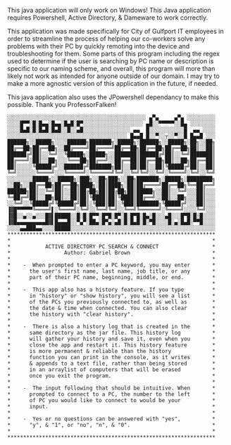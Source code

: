 This java application will only work on Windows! This Java application requires Powershell, Active Directory, & Dameware to work correctly.

This application was made specifically for City of Gulfport IT employees in order to streamline the process of helping our co-workers solve any problems with their PC by quickly remoting into the device and troubleshooting for them. Some parts of this program including the regex used to determine if the user is searching by PC name or description is specific to our naming scheme, and overall, this program will more than likely not work as intended for anyone outside of our domain. I may try to make a more agnostic version of this application in the future, if needed.

This java application also uses the JPowershell dependancy to make this possible. Thank you ProfessorFalken!

    ░░░░░░░░░░░░░░░░░░░░░░░░░░░░░░░░░░░░░░░░░░░░ ▄▀▄     ▄▀▄ ░░░░░░░░░
    ░░░░█▀▀░█░█▄▄░█▄▄░█▄█░█▀░░░░░░░░░░░░░░░░░░░ ▄█░░▀▀▀▀▀░░█▄ ░░░░░░░░
    ░░░░█▄█░█░█▄█░█▄█░░█░░▄█░░░░░░░░░░░░░░░ ▄▄  █░░░░░░░░░░░█  ▄▄ ░░░░
    ░░░░░░░░░░░░░░░░░░░░░░░░░░░░░░░░░░░░░░ █▄▄█ █░░▀░░┬░░▀░░█ █▄▄█ ░░░
    ██████╗░░█████╗░░░░██████╗███████╗░█████╗░██████╗░░█████╗░██╗░░██╗
    ██╔══██╗██╔══██╗░░██╔════╝██╔════╝██╔══██╗██╔══██╗██╔══██╗██║░░██║
    ██████╔╝██║░░╚═╝░░╚█████╗░█████╗░░███████║██████╔╝██║░░╚═╝███████║
    ██╔═══╝░██║░░██╗░░░╚═══██╗██╔══╝░░██╔══██║██╔══██╗██║░░██╗██╔══██║
    ██║░░░░░╚█████╔╝░░██████╔╝███████╗██║░░██║██║░░██║╚█████╔╝██║░░██║
    ╚═╝░░░░░░╚════╝░░░╚═════╝░╚══════╝╚═╝░░╚═╝╚═╝░░╚═╝░╚════╝░╚═╝░░╚═╝
    ░░░░░░░░█████╗░░█████╗░███╗░░██╗███╗░░██╗███████╗░█████╗░████████╗
    ░░██╗░░██╔══██╗██╔══██╗████╗░██║████╗░██║██╔════╝██╔══██╗╚══██╔══╝
    ██████╗██║░░╚═╝██║░░██║██╔██╗██║██╔██╗██║█████╗░░██║░░╚═╝░░░██║░░░
    ╚═██╔═╝██║░░██╗██║░░██║██║╚████║██║╚████║██╔══╝░░██║░░██╗░░░██║░░░
    ░░╚═╝░░╚█████╔╝╚█████╔╝██║░╚███║██║░╚███║███████╗╚█████╔╝░░░██║░░░
    ▐▓█▀▀▀▀▀╚════╝▌░╚════╝░╚═╝░░╚══╝╚═╝░░╚══╝╚══════╝░╚════╝░░░░╚═╝░░░
    ▐▓█░░▄░░▄░░░█▓▌█████░░█░█░█▀▀░█▀█░█▀░█░█▀█░█▄░█░░░▄█░░░█▀█░█░█░░░░
    ▐▓█▄▄▄▄▄▄▄▄▄█▓▌█▄▄▄█░░▀▄▀░██▄░█▀▄░▄█░█░█▄█░█░▀█░░░░█░▄░█▄█░▀▀█░░░░
    ░░░░▄▄███▄▄░░░░█████░░░░░░░░░░░░░░░░░░░░░░░░░░░░░░░░░░░░░░░░░░░░░░	      
    ******************************************************************
    *                                                                *
    *           ACTIVE DIRECTORY PC SEARCH & CONNECT                 *
    *                 Author: Gabriel Brown                          *
    *                                                                *
    *    -  When prompted to enter a PC keyword, you may enter       *
    *      the user's first name, last name, job title, or any       *
    *      part of their PC name, beginning, middle, or end.         *
    *                                                                *
    *    -  This app also has a history feature. If you type         *
    *      in "history" or "show history", you will see a list       *
    *      of the PCs you previously connected to, as well as        *
    *      the date & time when connected. You can also clear        *
    *      the history with "clear history".                         *
    *                                                                *
    *    -  There is also a history log that is created in the       *
    *      same directory as the jar file. This history log          *
    *      will gather your history and save it, even when you       *
    *      close the app and restart it. This history feature        *
    *      is more permanent & reliable than the history             *
    *      function you can print in the console, as it writes       *
    *      & appends to a text file, rather than being stored        *
    *      in an arraylist of computers that will be erased          *
    *      once you exit the program.                                *
    *                                                                *
    *    -  The input following that should be intuitive. When       *
    *      prompted to connect to a PC, the number to the left       *
    *      of PC you would like to connect to would be your          *
    *      input.                                                    *
    *                                                                *
    *    -  Yes or no questions can be answered with "yes",          *
    *      "y", & "1", or "no", "n", & "0".                          *
    *                                                                *
    ******************************************************************
